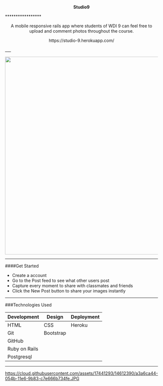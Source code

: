 <p align="center">
 <strong>Studio9</strong>
</p>
*****************
<p align="center">
A mobile responsive rails app where students of WDI 9 can feel free to upload and comment photos throughout the course.
</p>
<p align="center">
https://studio-9.herokuapp.com/
</p>
___

<p align="center">
<img src="http://i.imgur.com/3xCP3Cl.png" width="600px" height="650px"/>


</p>

___

####Get Started

* Create a account
* Go to the Post feed to see what other users post
* Capture every moment to share with classmates and friends
* Click the New Post button to share your images instantly

___

###Technologies Used

Development | Design | Deployment
------------|------|-------------------
HTML| CSS | Heroku
Git | Bootstrap |
GitHub |  |
Ruby on Rails |
Postgresql |


___

https://cloud.githubusercontent.com/assets/17441293/14612390/a3a6ca44-054b-11e6-9b83-c7e666b734fe.JPG
